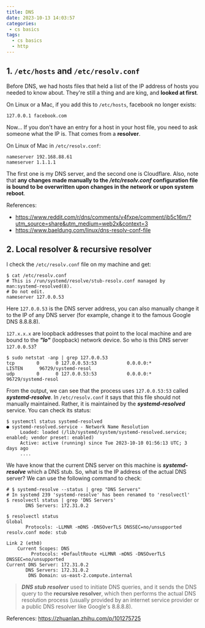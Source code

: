 ```yaml
---
title: DNS
date: 2023-10-13 14:03:57
categories:
 - cs basics
tags:
  - cs basics
  - http
---
```


## 1. `/etc/hosts` and `/etc/resolv.conf`

Before DNS, we had hosts files that held a list of the IP address of hosts you needed to know about. They're still a thing and are king, and **looked at first**.

On Linux or a Mac, if you add this to `/etc/hosts`, facebook no longer exists:

```
127.0.0.1 facebook.com
```

Now... If you don't have an entry for a host in your host file, you need to ask someone what the IP is. That comes from a **resolver**.

On Linux of Mac in `/etc/resolv.conf`:

```shell
nameserver 192.168.88.61
nameserver 1.1.1.1
```

The first one is my DNS server, and the second one is Cloudflare. Also, note that **any changes made manually to the */etc/resolv.conf* configuration file is bound to be overwritten upon changes in the network or upon system reboot**.

References: 

- https://www.reddit.com/r/dns/comments/v4fxpe/comment/ib5c16m/?utm_source=share&utm_medium=web2x&context=3
- https://www.baeldung.com/linux/dns-resolv-conf-file

## 2. Local resolver & recursive resolver 

I check the `/etc/resolv.conf` file on my machine and get:

```shell
$ cat /etc/resolv.conf
# This is /run/systemd/resolve/stub-resolv.conf managed by man:systemd-resolved(8).
# Do not edit.
nameserver 127.0.0.53
```

Here `127.0.0.53` is the DNS server address, you can also manually change it to the IP of any DNS server (for example, change it to the famous Google DNS 8.8.8.8).

`127.x.x.x` are loopback addresses that point to the local machine and are bound to the ***"lo"*** (loopback) network device. So who is this DNS server `127.0.0.53`?

```shell
$ sudo netstat -anp | grep 127.0.0.53
tcp        0      0 127.0.0.53:53           0.0.0.0:*               LISTEN      96729/systemd-resol 
udp        0      0 127.0.0.53:53           0.0.0.0:*                           96729/systemd-resol 
```

From the output, we can see that the process uses  `127.0.0.53:53`  called ***systemd-resolve***. In `/etc/resolv.conf` it says that this file should not manually maintained. Rather, it is maintained by the ***systemd-resolved*** service. You can check its status:

```shell
$ systemctl status systemd-resolved
● systemd-resolved.service - Network Name Resolution
     Loaded: loaded (/lib/systemd/system/systemd-resolved.service; enabled; vendor preset: enabled)
     Active: active (running) since Tue 2023-10-10 01:56:13 UTC; 3 days ago
     ....
```

We have know that the current DNS server on this machine is ***systemd-resolve*** which a DNS stub. So, what is the IP address of the actual DNS server? We can use the following command to check:

```shell
# $ systemd-resolve --status | grep "DNS Servers"
# In systemd 239 'systemd-resolve' has been renamed to 'resolvectl'
$ resolvectl status | grep 'DNS Servers'
       DNS Servers: 172.31.0.2
       
$ resolvectl status
Global
       Protocols: -LLMNR -mDNS -DNSOverTLS DNSSEC=no/unsupported
resolv.conf mode: stub

Link 2 (eth0)
    Current Scopes: DNS
         Protocols: +DefaultRoute +LLMNR -mDNS -DNSOverTLS DNSSEC=no/unsupported
Current DNS Server: 172.31.0.2
       DNS Servers: 172.31.0.2
        DNS Domain: us-east-2.compute.internal
```

> ***DNS stub resolver*** used to initiate DNS queries, and it sends the DNS query to the **recursive resolver**, which then performs the actual DNS resolution process (usually provided by an internet service provider or a public DNS resolver like Google's 8.8.8.8).

References: https://zhuanlan.zhihu.com/p/101275725

